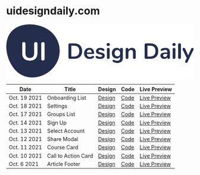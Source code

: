 # uidesigndaily.com

<img src="https://raw.githubusercontent.com/bobthered/uidesigndaily.com/main/images/uidesigndaily-logo.svg" />

| Date 	| Title 	| Design 	| Code 	| Live Preview 	|
|------	|-------	|--------	|------	|--------------	|
| Oct. 19 2021  	|     Onboarding List  	|    [Design](https://www.uidesigndaily.com/posts/figma-onboarding-list-to-do-day-1468)    	|   [Code](https://github.com/bobthered/uidesigndaily.com/tree/main/designs/20211019)   	|       [Live Preview](https://bobthered.github.io/uidesigndaily.com/designs/20211019/build/)       	|
| Oct. 18 2021  	|     Settings  	|    [Design](https://www.uidesigndaily.com/posts/figma-settings-menu-radio-button-day-1467)    	|   [Code](https://github.com/bobthered/uidesigndaily.com/tree/main/designs/20211018)   	|       [Live Preview](https://bobthered.github.io/uidesigndaily.com/designs/20211018/build/)       	|
| Oct. 17 2021  	|     Groups List  	|    [Design](https://www.uidesigndaily.com/posts/figma-groups-list-dark-theme-app-day-1466)    	|   [Code](https://github.com/bobthered/uidesigndaily.com/tree/main/designs/20211017)   	|       [Live Preview](https://bobthered.github.io/uidesigndaily.com/designs/20211017/build/)       	|
| Oct. 14 2021  	|     Sign Up  	|    [Design](https://www.uidesigndaily.com/posts/figma-sign-up-authentication-form-day-1465)    	|   [Code](https://github.com/bobthered/uidesigndaily.com/tree/main/designs/20211014)   	|       [Live Preview](https://bobthered.github.io/uidesigndaily.com/designs/20211014/build/)       	|
| Oct. 13 2021  	|     Select Account  	|    [Design](https://www.uidesigndaily.com/posts/figma-select-account-card-section-day-1464)    	|   [Code](https://github.com/bobthered/uidesigndaily.com/tree/main/designs/20211013)   	|       [Live Preview](https://bobthered.github.io/uidesigndaily.com/designs/20211013/build/)       	|
| Oct. 12 2021  	|     Share Modal  	|    [Design](https://www.uidesigndaily.com/posts/figma-share-modal-dark-mode-day-1463)    	|   [Code](https://github.com/bobthered/uidesigndaily.com/tree/main/designs/20211012)   	|       [Live Preview](https://bobthered.github.io/uidesigndaily.com/designs/20211012/build/)       	|
| Oct. 11 2021  	|     Course Card  	|    [Design](https://www.uidesigndaily.com/posts/figma-course-card-day-1462)    	|   [Code](https://github.com/bobthered/uidesigndaily.com/tree/main/designs/20211011)   	|       [Live Preview](https://bobthered.github.io/uidesigndaily.com/designs/20211011/build/)       	|
| Oct. 10 2021  	|     Call to Action Card  	|    [Design](https://www.uidesigndaily.com/posts/figma-call-to-action-card-footer-day-1461)    	|   [Code](https://github.com/bobthered/uidesigndaily.com/tree/main/designs/20211010)   	|       [Live Preview](https://bobthered.github.io/uidesigndaily.com/designs/20211010/build/)       	|
| Oct. 6 2021  	|     Article Footer  	|    [Design](https://www.uidesigndaily.com/posts/figma-article-footer-day-1459)    	|   [Code](https://github.com/bobthered/uidesigndaily.com/tree/main/designs/20211006)   	|       [Live Preview](https://bobthered.github.io/uidesigndaily.com/designs/20211006/build/)       	|